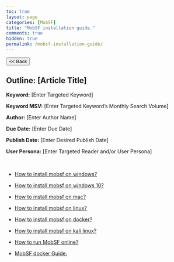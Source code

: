 ```yaml
---
toc: true
layout: page
categories: [MobSF]
title: "MobSF installation guide."
comments: true
hidden: true
permalink: /mobsf-installation-guide/
---
```


<button class="back-button" onclick="window.history.back()"><< Back</button>

## Outline: [Article Title]

**Keyword:** [Enter Targeted Keyword]

**Keyword MSV:** [Enter Targeted Keyword’s Monthly Search Volume]

**Author:** [Enter Author Name]

**Due Date:** [Enter Due Date]

**Publish Date:** [Enter Desired Publish Date]

**User Persona:** [Enter Targeted Reader and/or User Persona]

<br>

<ul>
<li><p><a href="https://aviyelverse.github.io/Aviyel-Blogs-Review/">How to install mobsf on windows?</a><p>
<li><p><a href="https://aviyelverse.github.io/Aviyel-Blogs-Review/">How to install mobsf on windows 10?</a><p>
<li><p><a href="https://aviyelverse.github.io/Aviyel-Blogs-Review/">How to install mobsf on mac?</a><p>
<li><p><a href="https://aviyelverse.github.io/Aviyel-Blogs-Review/">How to install mobsf on linux?</a><p>
<li><p><a href="https://aviyelverse.github.io/Aviyel-Blogs-Review/">How to install mobsf on docker?</a><p>
<li><p><a href="https://aviyelverse.github.io/Aviyel-Blogs-Review/">How to install mobsf on kali linux?</a><p>
<li><p><a href="https://aviyelverse.github.io/Aviyel-Blogs-Review/">How to run MobSF online?</a><p>
<li><p><a href="https://aviyelverse.github.io/Aviyel-Blogs-Review/mobsf-docker-guide/">MobSF docker Guide.</a><p>
